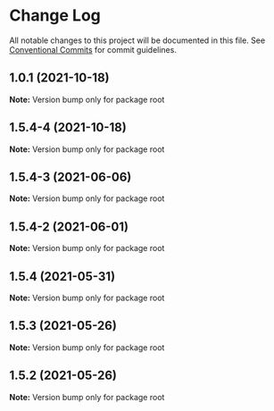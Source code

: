 # Change Log

All notable changes to this project will be documented in this file.
See [Conventional Commits](https://conventionalcommits.org) for commit guidelines.

## 1.0.1 (2021-10-18)

**Note:** Version bump only for package root





## 1.5.4-4 (2021-10-18)

**Note:** Version bump only for package root





## 1.5.4-3 (2021-06-06)

**Note:** Version bump only for package root





## 1.5.4-2 (2021-06-01)

**Note:** Version bump only for package root





## 1.5.4 (2021-05-31)

**Note:** Version bump only for package root





## 1.5.3 (2021-05-26)

**Note:** Version bump only for package root





## 1.5.2 (2021-05-26)

**Note:** Version bump only for package root

